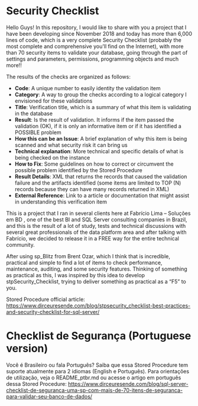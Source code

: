 # Security Checklist
Hello Guys!
In this repository, I would like to share with you a project that I have been developing since November 2018 and today has more than 6,000 lines of code, which is a very complete Security Checklist (probably the most complete and comprehensive you'll find on the Internet), with more than 70 security items to validate your database, going through the part of settings and parameters, permissions, programming objects and much more!!

The results of the checks are organized as follows:
+ **Code**: A unique number to easily identity the validation item
+ **Category**: A way to group the checks according to a logical category I envisioned for these validations
+ **Title**: Verification title, which is a summary of what this item is validating in the database
+ **Result**: Is the result of validation. It informs if the item passed the validation (OK), if it is only an informative item or if it has identified a POSSIBLE problem
+ **How this can be an Issue**: A brief explanation of why this item is being scanned and what security risk it can bring us
+ **Technical explanation**: More technical and specific details of what is being checked on the instance
+ **How to Fix**: Some guidelines on how to correct or circumvent the possible problem identified by the Stored Procedure
+ **Result Details**: XML that returns the records that caused the validation failure and the artifacts identified (some items are limited to TOP (N) records because they can have many records returned in XML)
+ **External Reference**: Link to a article or documentation that might assist in understanding this verification item

This is a project that I ran in several clients here at  Fabrício Lima – Soluções em BD , one of the best BI and SQL Server consulting companies in Brazil, and this is the result of a lot of study, tests and technical discussions with several great professionals of the data platform area and after talking with Fabrício, we decided to release it in a FREE way for the entire technical community.

After using sp_Blitz from Brent Ozar, which I think that is incredible, practical and simple to find a lot of items to check performance, maintenance, auditing, and some security features. Thinking of something as practical as this, I was inspired by this idea to develop stpSecurity_Checklist, trying to deliver something as practical as a “F5” to you.

Stored Procedure official article: 
https://www.dirceuresende.com/blog/stpsecurity_checklist-best-practices-and-security-checklist-for-sql-server/

# Checklist de Segurança (Portuguese version)
Você é Brasileiro ou fala Português?
Saiba que essa Stored Procedure tem suporte atualmente para 2 idiomas (English e Português). Para orientações de utilização, veja o README_ptbr.md ou acesse o artigo em português dessa Stored Procedure:
https://www.dirceuresende.com/blog/sql-server-checklist-de-seguranca-uma-sp-com-mais-de-70-itens-de-seguranca-para-validar-seu-banco-de-dados/
